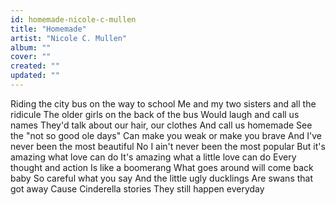 ```yaml
---
id: homemade-nicole-c-mullen
title: "Homemade"
artist: "Nicole C. Mullen"
album: ""
cover: ""
created: ""
updated: ""
---
```


Riding the city bus on the way to school
Me and my two sisters and all the ridicule
The older girls on the back of the bus
Would laugh and call us names
They'd talk about our hair, our clothes
And call us homemade
See the "not so good ole days"
Can make you weak or make you brave
And I've never been the most beautiful
No I ain't never been the most popular
But it's amazing what love can do
It's amazing what a little love can do
Every thought and action
Is like a boomerang
What goes around will come back baby
So careful what you say
And the little ugly ducklings
Are swans that got away
Cause Cinderella stories
They still happen everyday